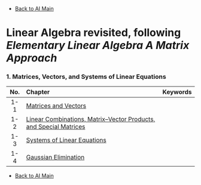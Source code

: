 * [Back to AI Main](../../README.md)

# Linear Algebra revisited, following *Elementary Linear Algebra A Matrix Approach*

### 1. Matrices, Vectors, and Systems of Linear Equations   
|No.|Chapter|Keywords|
|:-:|:------|:-------|
|1-1|[Matrices and Vectors](./ch01/01/note.md)||
|1-2|[Linear Combinations, Matrix–Vector Products, and Special Matrices](./ch01/02/note.md)||
|1-3|[Systems of Linear Equations](./ch01/03/note.md)||
|1-4|[Gaussian Elimination](./ch01/04/note.md)||


* [Back to AI Main](../../README.md)